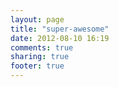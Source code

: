 ```yaml
---
layout: page
title: "super-awesome"
date: 2012-08-10 16:19
comments: true
sharing: true
footer: true
---
```


